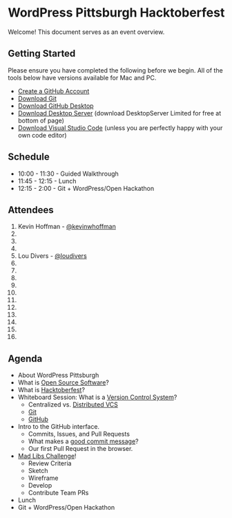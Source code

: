 # WordPress Pittsburgh Hacktoberfest

Welcome! This document serves as an event overview.

## Getting Started

Please ensure you have completed the following before we begin. All of the tools below have versions available for Mac and PC.

- [Create a GitHub Account](https://github.com/)
- [Download Git](https://git-scm.com/)
- [Download GitHub Desktop](https://desktop.github.com/)
- [Download Desktop Server](https://serverpress.com/get-desktopserver/) (download DesktopServer Limited for free at bottom of page)
- [Download Visual Studio Code](https://code.visualstudio.com/download) (unless you are perfectly happy with your own code editor)

## Schedule

- 10:00 - 11:30 - Guided Walkthrough
- 11:45 - 12:15 - Lunch
- 12:15 - 2:00 - Git + WordPress/Open Hackathon

## Attendees

1. Kevin Hoffman - [@kevinwhoffman](https://twitter.com/kevinwhoffman)
2.
3.
4.
5. Lou Divers - [@loudivers](https://twitter.com/loudivers)
6.
7.
8.
9.
10.
11.
12.
13.
14.
15.
16.

## Agenda

- About WordPress Pittsburgh
- What is [Open Source Software](https://en.wikipedia.org/wiki/Open-source_software)?
- What is [Hacktoberfest](https://hacktoberfest.digitalocean.com/)?
- Whiteboard Session: What is a [Version Control System](https://en.wikipedia.org/wiki/Version_control)?
    - Centralized vs. [Distributed VCS](https://en.wikipedia.org/wiki/Distributed_version_control)
    - [Git](https://git-scm.com/)
    - [GitHub](https://github.com/)
- Intro to the GitHub interface.
    - Commits, Issues, and Pull Requests
    - What makes a [good commit message](https://chris.beams.io/posts/git-commit/)?
    - Our first Pull Request in the browser.
- [Mad Libs Challenge](https://kevinwhoffman.github.io/WordPress-Pittsburgh-Hacktoberfest/)!
    - Review Criteria
    - Sketch
    - Wireframe
    - Develop
    - Contribute Team PRs
- Lunch
- Git + WordPress/Open Hackathon

